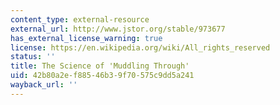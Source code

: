 ```yaml
---
content_type: external-resource
external_url: http://www.jstor.org/stable/973677
has_external_license_warning: true
license: https://en.wikipedia.org/wiki/All_rights_reserved
status: ''
title: The Science of 'Muddling Through'
uid: 42b80a2e-f885-46b3-9f70-575c9dd5a241
wayback_url: ''
---
```

